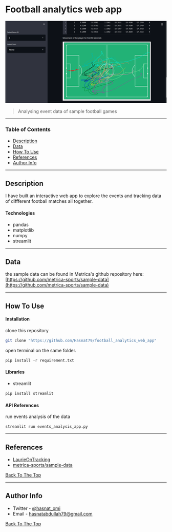 # Football analytics web app

![Project Image](./Images/image1.png)

> Analysing event data of sample football games
---

### Table of Contents

- [Description](#description)
- [Data](#data)
- [How To Use](#how-to-use)
- [References](#references)
- [Author Info](#author-info)
---
## Description
I have built an interactive web app to explore the events and tracking data of diffferent football matches all together. 


#### Technologies
- pandas
- matplotlib
- numpy
- streamlit

---
## Data
the sample data can be found in Metrica's github repository here: [https://github.com/metrica-sports/sample-data](https://github.com/metrica-sports/sample-data)


---
## How To Use
#### Installation

clone this repository

```bash
git clone "https://github.com/Hasnat79/football_analytics_web_app" 
```


open terminal on the same folder. 

```ps
pip install -r requirement.txt
```
#### Libraries
- streamlit
```ps
pip install streamlit
```
#### API References

run events analysis of the data

```
streamlit run events_analysis_app.py
```


---
## References 
- [LaurieOnTracking](https://github.com/Friends-of-Tracking-Data-FoTD/LaurieOnTracking)
- [metrica-sports/sample-data](https://github.com/metrica-sports/sample-data)

[Back To The Top](#football-analytics-web-app)

---
## Author Info

- Twitter - [@hasnat_omi](https://twitter.com/hasnat_omi)
- Email - [hasnatabdullah79@gmail.com](hasnatabdullah79@gmail.com)

[Back To The Top](#football-analytics-web-app)






